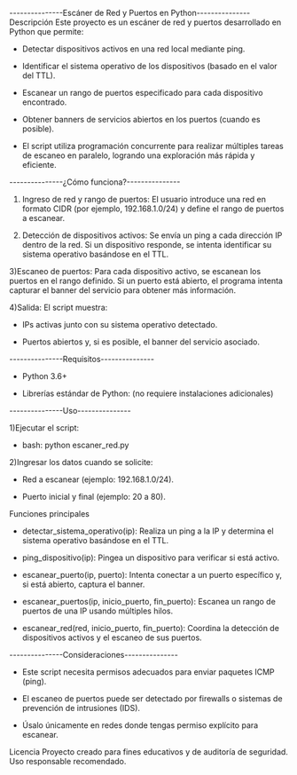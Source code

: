 ---------------Escáner de Red y Puertos en Python---------------
Descripción
Este proyecto es un escáner de red y puertos desarrollado en Python que permite:

+ Detectar dispositivos activos en una red local mediante ping.

+ Identificar el sistema operativo de los dispositivos (basado en el valor del TTL).

+ Escanear un rango de puertos especificado para cada dispositivo encontrado.

+ Obtener banners de servicios abiertos en los puertos (cuando es posible).

+ El script utiliza programación concurrente para realizar múltiples tareas de escaneo en paralelo, logrando una exploración más rápida y eficiente.

---------------¿Cómo funciona?---------------
1) Ingreso de red y rango de puertos:
El usuario introduce una red en formato CIDR (por ejemplo, 192.168.1.0/24) y define el rango de puertos a escanear.

2) Detección de dispositivos activos:
Se envía un ping a cada dirección IP dentro de la red.
Si un dispositivo responde, se intenta identificar su sistema operativo basándose en el TTL.

3)Escaneo de puertos:
Para cada dispositivo activo, se escanean los puertos en el rango definido.
Si un puerto está abierto, el programa intenta capturar el banner del servicio para obtener más información.

4)Salida:
El script muestra:

 + IPs activas junto con su sistema operativo detectado.

 + Puertos abiertos y, si es posible, el banner del servicio asociado.

---------------Requisitos---------------
 + Python 3.6+

 + Librerías estándar de Python:
 (no requiere instalaciones adicionales)

---------------Uso---------------

1)Ejecutar el script:

 + bash: python escaner_red.py

2)Ingresar los datos cuando se solicite:
 + Red a escanear (ejemplo: 192.168.1.0/24).

 + Puerto inicial y final (ejemplo: 20 a 80).

Funciones principales
+ detectar_sistema_operativo(ip):
  Realiza un ping a la IP y determina el sistema operativo basándose en el TTL.

+ ping_dispositivo(ip):
  Pingea un dispositivo para verificar si está activo.

+ escanear_puerto(ip, puerto):
  Intenta conectar a un puerto específico y, si está abierto, captura el banner.

+ escanear_puertos(ip, inicio_puerto, fin_puerto):
  Escanea un rango de puertos de una IP usando múltiples hilos.

+ escanear_red(red, inicio_puerto, fin_puerto):
  Coordina la detección de dispositivos activos y el escaneo de sus puertos.

---------------Consideraciones---------------
+ Este script necesita permisos adecuados para enviar paquetes ICMP (ping).

+ El escaneo de puertos puede ser detectado por firewalls o sistemas de prevención de intrusiones (IDS).

+ Úsalo únicamente en redes donde tengas permiso explícito para escanear.

Licencia
Proyecto creado para fines educativos y de auditoría de seguridad.
Uso responsable recomendado.
